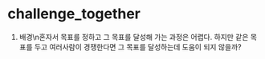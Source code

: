# challenge_together
1. 배경\n혼자서 목표를 정하고 그 목표를 달성해 가는 과정은 어렵다. 하지만 같은 목표를 두고 여러사람이 경쟁한다면 그 목표를 달성하는데 도움이 되지 않을까?



